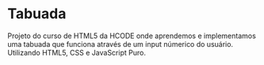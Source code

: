 # Tabuada
Projeto do curso de HTML5 da HCODE onde aprendemos e implementamos uma tabuada que funciona através de um input númerico do usuário. Utilizando HTML5, CSS e JavaScript Puro.
